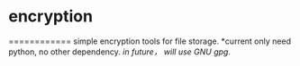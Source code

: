 # encryption
============
simple encryption tools for file storage.
*current only need python, no other dependency.
*in future， will use GNU gpg.*
